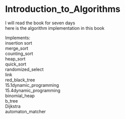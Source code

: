 # Introduction_to_Algorithms

I will read the book <Introduction to algorithm> for seven days  
here is the algorithm implementation in this book

Implements:  
	insertion sort  
	merge_sort  
	counting_sort  
	heap_sort  
	quick_sort  
	randomized_select  
	link  
	red_black_tree  
	15.1dynamic_programming  
	15.4dynamic_programming  
	binomial_heap  
	b_tree  
	Dijkstra  
	automaton_matcher  
